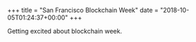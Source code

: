 +++
title = "San Francisco Blockchain Week"
date = "2018-10-05T01:24:37+00:00"
+++

Getting excited about blockchain week.
			